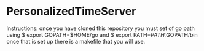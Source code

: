 # PersonalizedTimeServer
Instructions: once you have cloned this repository you must set of go path 
using $ export GOPATH=$HOME/go
and   $ export PATH=$PATH:$GOPATH/bin
once that is set up there is a makefile that you will use. 
